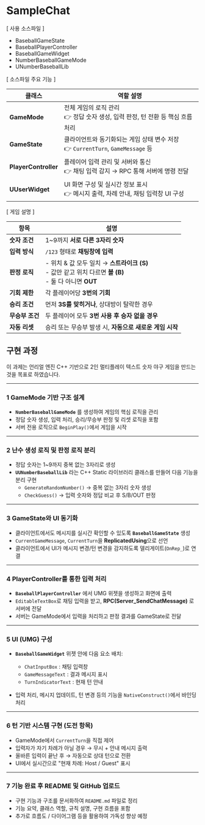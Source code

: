 # SampleChat

[ 사용 소스파일 ]
- BaseballGameState
- BaseballPlayerController
- BaseballGameWidget
- NumberBaseballGameMode
- UNumberBaseballLib

[ 소스파일 주요 기능 ]

| 클래스             | 역할 설명                                                              |
|------------------|-------------------------------------------------------------------------|
| **GameMode**       | 전체 게임의 로직 관리<br>👉 정답 숫자 생성, 입력 판정, 턴 전환 등 핵심 흐름 처리     |
| **GameState**      | 클라이언트와 동기화되는 게임 상태 변수 저장<br>👉 `CurrentTurn`, `GameMessage` 등 |
| **PlayerController** | 플레이어 입력 관리 및 서버와 통신<br>👉 채팅 입력 감지 → RPC 통해 서버에 명령 전달   |
| **UUserWidget**    | UI 화면 구성 및 실시간 정보 표시<br>👉 메시지 출력, 차례 안내, 채팅 입력창 UI 구성     |




[ 게임 설명 ]

| 항목           | 설명                                                                 |
|----------------|----------------------------------------------------------------------|
| **숫자 조건**   | 1~9까지 **서로 다른 3자리 숫자**                                     |
| **입력 방식**   | `/123` 형태로 **채팅창에 입력**                                      |
| **판정 로직**   | - 위치 & 값 모두 일치 → **스트라이크 (S)**<br>- 값만 같고 위치 다르면 **볼 (B)**<br>- 둘 다 아니면 **OUT** |
| **기회 제한**   | 각 플레이어당 **3번의 기회**                                         |
| **승리 조건**   | 먼저 **3S를 맞히거나**, 상대방이 탈락한 경우                          |
| **무승부 조건** | 두 플레이어 모두 **3번 사용 후 승자 없을 경우**                        |
| **자동 리셋**   | 승리 또는 무승부 발생 시, **자동으로 새로운 게임 시작**                 |



## 구현 과정

이 과제는 언리얼 엔진 C++ 기반으로 2인 멀티플레이 텍스트 숫자 야구 게임을 만드는 것을 목표로 하였습니다. 

---

### 1 GameMode 기반 구조 설계

- **`NumberBaseballGameMode`** 를 생성하여 게임의 핵심 로직을 관리
- 정답 숫자 생성, 입력 처리, 승리/무승부 판정 및 리셋 로직을 포함
- 서버 전용 로직으로 `BeginPlay()`에서 게임을 시작

---

### 2 난수 생성 로직 및 판정 로직 분리

- 정답 숫자는 1~9까지 중복 없는 3자리로 생성
- **`UUNumberBaseballLib`** 라는 C++ Static 라이브러리 클래스를 만들어 다음 기능을 분리 구현
  - `GenerateRandomNumber()` → 중복 없는 3자리 숫자 생성
  - `CheckGuess()` → 입력 숫자와 정답 비교 후 S/B/OUT 판정

---

### 3 GameState와 UI 동기화

- 클라이언트에서도 메시지를 실시간 확인할 수 있도록 **`BaseballGameState`** 생성
- `CurrentGameMessage`, `CurrentTurn`을 **ReplicatedUsing**으로 선언
- 클라이언트에서 UI가 메시지 변경/턴 변경을 감지하도록 델리게이트(`OnRep_`)로 연결

---

### 4 PlayerController를 통한 입력 처리

- **`BaseballPlayerController`** 에서 UMG 위젯을 생성하고 화면에 출력
- `EditableTextBox`로 채팅 입력을 받고, **RPC(Server_SendChatMessage)** 로 서버에 전달
- 서버는 GameMode에서 입력을 처리하고 판정 결과를 GameState로 전달

---

### 5️ UI (UMG) 구성

- **`BaseballGameWidget`** 위젯 안에 다음 요소 배치:
  - `ChatInputBox` : 채팅 입력창
  - `GameMessageText` : 결과 메시지 표시
  - `TurnIndicatorText` : 현재 턴 안내

- 입력 처리, 메시지 업데이트, 턴 변경 등의 기능을 `NativeConstruct()`에서 바인딩 처리

---

### 6 턴 기반 시스템 구현 (도전 항목)

- GameMode에서 `CurrentTurn`을 직접 제어
- 입력자가 자기 차례가 아닐 경우 → 무시 + 안내 메시지 출력
- 올바른 입력이 끝난 후 → 자동으로 상대 턴으로 전환
- UI에서 실시간으로 "현재 차례: Host / Guest" 표시

---

### 7️ 기능 완료 후 README 및 GitHub 업로드

- 구현 기능과 구조를 문서화하여 `README.md` 파일로 정리
- 기능 요약, 클래스 역할, 규칙 설명, 구현 흐름을 포함
- 추가로 흐름도 / 다이어그램 등을 활용하여 가독성 향상 예정
